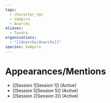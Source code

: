 ```yaml
---
tags:
  - character_npc
  - Vampire
  - Anarchs
aliases:
  - Tundra
organisations:
  - "[[Anarchs|Anarchs]]"
species: Vampire
---
```


# Appearances/Mentions

- [[Session 1|Session 1]] (Active)
- [[Session 5|Session 5]] (Active)
- [[Session 2|Session 2]] (Active)
